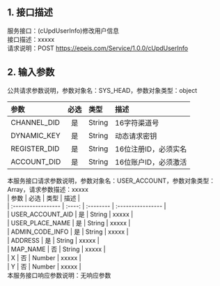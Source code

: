 ## 1. 接口描述  
服务接口：(cUpdUserInfo)修改用户信息  
接口描述：xxxxx  
请求说明：POST https://epeis.com/Service/1.0.0/cUpdUserInfo  
  
## 2. 输入参数  
公共请求参数说明，参数对象名：SYS_HEAD，参数对象类型：object  

| 参数              | 必选 | 类型     | 描述             |  
| :----------------- | :----: | :-------- | :---------------- |  
| CHANNEL_DID       |  是  | String   | 16字符渠道号 |  
| DYNAMIC_KEY       |  是  | String   | 动态请求密钥 |  
| REGISTER_DID      |  是  | String   | 16位注册ID，必须实名 |  
| ACCOUNT_DID       |  是  | String   | 16位账户ID，必须激活 |  
本服务接口请求参数说明，参数对象名：USER_ACCOUNT，参数对象类型：Array，请求参数描述：xxxxx  
| 参数              | 必选 | 类型     | 描述             |  
| :----------------- | :----: | :-------- | :---------------- |  
| USER_ACCOUNT_AID |  是  | String   | xxxxx |  
| USER_PLACE_NAME |  是  | String   | xxxxx |  
| ADMIN_CODE_INFO |  是  | String   | xxxxx |  
| ADDRESS |  是  | String   | xxxxx |  
| MAP_NAME |  否  | String   | xxxxx |  
| X |  否  | Number   | xxxxx |  
| Y |  否  | Number   | xxxxx |  
本服务接口响应参数说明：无响应参数  

